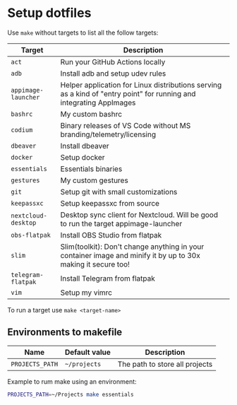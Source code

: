# Setup dotfiles

Use `make` without targets to list all the follow targets:

| Target              | Description                                                                                                         |
| ------------------- | ------------------------------------------------------------------------------------------------------------------- |
| `act`               | Run your GitHub Actions locally                                                                                     |
| `adb`               | Install adb and setup udev rules                                                                                    |
| `appimage-launcher` | Helper application for Linux distributions serving as a kind of "entry point" for running and integrating AppImages |
| `bashrc`            | My custom bashrc                                                                                                    |
| `codium`            | Binary releases of VS Code without MS branding/telemetry/licensing                                                  |
| `dbeaver`           | Install dbeaver                                                                                                     |
| `docker`            | Setup docker                                                                                                        |
| `essentials`        | Essentials binaries                                                                                                 |
| `gestures`          | My custom gestures                                                                                                  |
| `git`               | Setup git with small customizations                                                                                 |
| `keepassxc`         | Setup keepassxc from source                                                                                         |
| `nextcloud-desktop` | Desktop sync client for Nextcloud. Will be good to run the target appimage-launcher                                 |
| `obs-flatpak`       | Install OBS Studio from flatpak                                                                                     |
| `slim`              | Slim(toolkit): Don't change anything in your container image and minify it by up to 30x making it secure too!       |
| `telegram-flatpak`  | Install Telegram from flatpak                                                                                       |
| `vim`               | Setup my vimrc                                                                                                      |

To run a target use `make <target-name>`

## Environments to makefile

| Name            | Default value | Description                    |
| --------------- | ------------- | ------------------------------ |
| `PROJECTS_PATH` | `~/projects`  | The path to store all projects |

Example to rum make using an environment:

```bash
PROJECTS_PATH=~/Projects make essentials
```